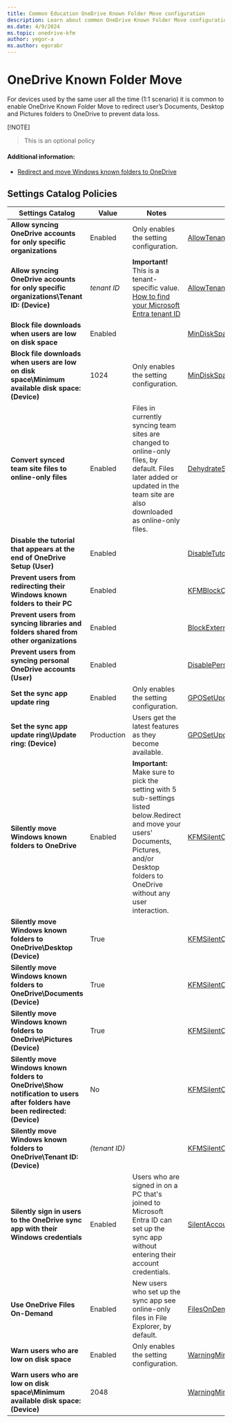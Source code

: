```yaml
---
title: Common Education OneDrive Known Folder Move configuration
description: Learn about common OneDrive Known Folder Move configuration used by Education organizations in Intune.
ms.date: 4/9/2024
ms.topic: onedrive-kfm
author: yegor-a
ms.author: egorabr
---
```


# OneDrive Known Folder Move

For devices used by the same user all the time (1:1 scenario) it is common to enable OneDrive Known Folder Move to redirect user’s Documents, Desktop and Pictures folders to OneDrive to prevent data loss.

[!NOTE]
> This is an optional policy

#### Additional information:

- [Redirect and move Windows known folders to OneDrive](/sharepoint/redirect-known-folders)

## Settings Catalog Policies

| **Settings Catalog** | **Value** | **Notes** | **CSP** |
|---|---|---|---|
| **Allow syncing OneDrive accounts for only specific organizations** | Enabled | Only enables the setting configuration. | [AllowTenantList](/sharepoint/use-group-policy#allow-syncing-onedrive-accounts-for-only-specific-organizations) |
| **Allow syncing OneDrive accounts for only specific organizations\Tenant ID: (Device)** | _tenant ID_ | **Important!** This is a tenant-specific value. [How to find your Microsoft Entra tenant ID](/entra/fundamentals/how-to-find-tenant)| [AllowTenantList](/sharepoint/use-group-policy#allow-syncing-onedrive-accounts-for-only-specific-organizations) |
| **Block file downloads when users are low on disk space** | Enabled | | [MinDiskSpaceLimitInMB](/sharepoint/use-group-policy#block-file-downloads-when-users-are-low-on-disk-space) |
| **Block file downloads when users are low on disk space\Minimum available disk space: (Device)** | 1024 | Only enables the setting configuration. | [MinDiskSpaceLimitInMB](/sharepoint/use-group-policy#block-file-downloads-when-users-are-low-on-disk-space) |
| **Convert synced team site files to online-only files** | Enabled | Files in currently syncing team sites are changed to online-only files, by default. Files later added or updated in the team site are also downloaded as online-only files. | [DehydrateSyncedTeamSites](/sharepoint/use-group-policy#convert-synced-team-site-files-to-online-only-files) |
| **Disable the tutorial that appears at the end of OneDrive Setup (User)** | Enabled | | [DisableTutorial](/sharepoint/use-group-policy#disable-the-tutorial-that-appears-at-the-end-of-onedrive-setup) |
| **Prevent users from redirecting their Windows known folders to their PC** | Enabled | | [KFMBlockOptOut](/sharepoint/use-group-policy#prevent-users-from-redirecting-their-windows-known-folders-to-their-pc) |
| **Prevent users from syncing libraries and folders shared from other organizations** | Enabled | | [BlockExternalSync](/sharepoint/use-group-policy#prevent-users-from-syncing-libraries-and-folders-shared-from-other-organizations) |
| **Prevent users from syncing personal OneDrive accounts (User)** | Enabled | | [DisablePersonalSync](/sharepoint/use-group-policy#prevent-users-from-syncing-personal-onedrive-accounts) |
| **Set the sync app update ring** | Enabled | Only enables the setting configuration. | [GPOSetUpdateRing](/sharepoint/use-group-policy#set-the-sync-app-update-ring) |
| **Set the sync app update ring\Update ring: (Device)** | Production | Users get the latest features as they become available. | [GPOSetUpdateRing](/sharepoint/use-group-policy#set-the-sync-app-update-ring) |
| **Silently move Windows known folders to OneDrive** | Enabled | **Important:** Make sure to pick the setting with 5 sub-settings listed below.Redirect and move your users' Documents, Pictures, and/or Desktop folders to OneDrive without any user interaction. | [KFMSilentOptIn](/sharepoint/use-group-policy#silently-move-windows-known-folders-to-onedrive) |
| **Silently move Windows known folders to OneDrive\Desktop (Device)** | True | | [KFMSilentOptIn](/sharepoint/use-group-policy#silently-move-windows-known-folders-to-onedrive) |
| **Silently move Windows known folders to OneDrive\Documents (Device)** | True | | [KFMSilentOptIn](/sharepoint/use-group-policy#silently-move-windows-known-folders-to-onedrive) |
| **Silently move Windows known folders to OneDrive\Pictures (Device)** | True | | [KFMSilentOptIn](/sharepoint/use-group-policy#silently-move-windows-known-folders-to-onedrive) |
| **Silently move Windows known folders to OneDrive\Show notification to users after folders have been redirected: (Device)** | No | | [KFMSilentOptIn](/sharepoint/use-group-policy#silently-move-windows-known-folders-to-onedrive) |
| **Silently move Windows known folders to OneDrive\Tenant ID: (Device)** | _{tenant ID}_ | | [KFMSilentOptIn](/sharepoint/use-group-policy#silently-move-windows-known-folders-to-onedrive) |
| **Silently sign in users to the OneDrive sync app with their Windows credentials** | Enabled | Users who are signed in on a PC that's joined to Microsoft Entra ID can set up the sync app without entering their account credentials. | [SilentAccountConfig](/sharepoint/use-group-policy#silently-sign-in-users-to-the-onedrive-sync-app-with-their-windows-credentials) |
| **Use OneDrive Files On-Demand** | Enabled | New users who set up the sync app see online-only files in File Explorer, by default. | [FilesOnDemandEnabled](/sharepoint/use-group-policy#use-onedrive-files-on-demand) |
| **Warn users who are low on disk space** | Enabled | Only enables the setting configuration. | [WarningMinDiskSpaceLimitInMB](/sharepoint/use-group-policy#warn-users-who-are-low-on-disk-space) |
| **Warn users who are low on disk space\Minimum available disk space: (Device)** | 2048 | | [WarningMinDiskSpaceLimitInMB](/sharepoint/use-group-policy#warn-users-who-are-low-on-disk-space) |
